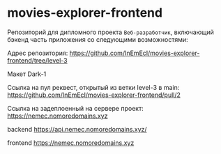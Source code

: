 
# movies-explorer-frontend

Репозиторий для дипломного проекта `Веб-разработчик`, включающий бэкенд часть приложения со следующими возможностями: 

Адрес репозитория: https://github.com/InEmEcI/movies-explorer-frontend/tree/level-3


Макет Dark-1

Ссылка на пул реквест, открытый из ветки level-3 в main:
https://github.com/InEmEcI/movies-explorer-frontend/pull/2

Ссылка на задеплоенный на сервере проект:
https://nemec.nomoredomains.xyz

backend https://api.nemec.nomoredomains.xyz/

frontend https://nemec.nomoredomains.xyz